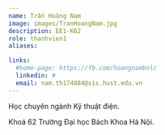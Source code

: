 ```yaml
---
name: Trần Hoàng Nam
image: images/TranHoangNam.jpg
description: EE1-K62
role: thanhvien1
aliases:

links:
  #home-page: https://fb.com/hoangnambnlc
  linkedin: #
  email: nam.th174084@sis.hust.edu.vn
---
```


Học chuyên ngành Kỹ thuật điện.

Khoá 62 Trường Đại học Bách Khoa Hà Nội.
